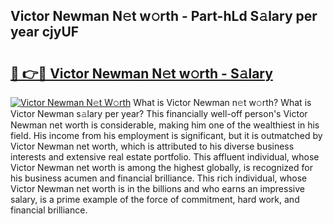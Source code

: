 ## Victor Newman N𝚎t w𝚘rth - Part-hLd S𝚊lary per year cjyUF

# <h2><a href="http://gc1qcd9.nevu.top/?p=Victor+Newman">🔗 👉🔴 Victor Newman N𝚎t w𝚘rth - S𝚊lary</a></h2>

[![Victor Newman N𝚎t W𝚘rth](https://i.imgur.com/Oavwk0R.jpeg)](http://gc1qcd9.nevu.top/?p=Victor+Newman)
What is Victor Newman n𝚎t w𝚘rth? What is Victor Newman s𝚊lary per year?
This financially well-off person's Victor Newman net worth is considerable, making him one of the wealthiest in his field. His income from his employment is significant, but it is outmatched by Victor Newman net worth, which is attributed to his diverse business interests and extensive real estate portfolio. This affluent individual, whose Victor Newman net worth is among the highest globally, is recognized for his business acumen and financial brilliance. This rich individual, whose Victor Newman net worth is in the billions and who earns an impressive salary, is a prime example of the force of commitment, hard work, and financial brilliance.
